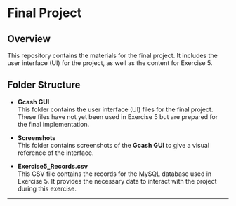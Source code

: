 # Final Project

## Overview

This repository contains the materials for the final project. It includes the user interface (UI) for the project, as well as the content for Exercise 5.

## Folder Structure

- **Gcash GUI**  
  This folder contains the user interface (UI) files for the final project. These files have not yet been used in Exercise 5 but are prepared for the final implementation.

- **Screenshots**  
  This folder contains screenshots of the **Gcash GUI** to give a visual reference of the interface.

- **Exercise5_Records.csv**  
  This CSV file contains the records for the MySQL database used in Exercise 5. It provides the necessary data to interact with the project during this exercise.
---
